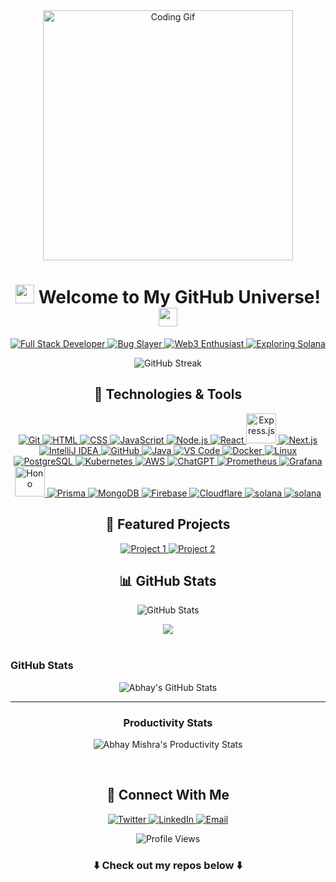 <div align="center"><img src="https://i.ibb.co/TrYTws1/tenor.gif" alt="Coding Gif" width="400px" /></div>
<h1 align="center"><img src="https://media.giphy.com/media/hvRJCLFzcasrR4ia7z/giphy.gif" width="30px" /> Welcome to My GitHub Universe! <img src="https://media.giphy.com/media/hvRJCLFzcasrR4ia7z/giphy.gif" width="30px" /></h1>
<p align="center">
    <a href="https://github.com/abhayymishraa"> <img src="https://img.shields.io/badge/Full%20Stack%20Developer-%F0%9F%92%BB-blueviolet?style=for-the-badge" alt="Full Stack Developer" /> </a>
    <a href="https://github.com/abhayymishraa"> <img src="https://img.shields.io/badge/Professional%20Bug%20Slayer-%F0%9F%90%9B-red?style=for-the-badge" alt="Bug Slayer" /> </a>
    <a href="https://github.com/abhayymishraa"> <img src="https://img.shields.io/badge/Web3%20Enthusiast-%F0%9F%95%B8%EF%B8%8F-blue?style=for-the-badge" alt="Web3 Enthusiast" /> </a>
    <a href="https://github.com/abhayymishraa"> <img src="https://img.shields.io/badge/Exploring%20Solana-%E2%9B%93%EF%B8%8F-green?style=for-the-badge" alt="Exploring Solana" /> </a>
</p>
<div align="center"><img src="https://github-readme-streak-stats.herokuapp.com/?user=abhayymishraa&theme=dark" alt="GitHub Streak" /></div>
<h2 align="center">🚀 Technologies & Tools</h2>
<p align="center">
    <a href="https://git-scm.com/" target="_blank"> 
        <img src="https://img.icons8.com/color/48/000000/git.png" alt="Git"/> 
    </a>
    <a href="https://html.com/" target="_blank"> 
        <img src="https://img.icons8.com/color/48/000000/html-5--v1.png" alt="HTML"/> 
    </a>   
    <a href="https://www.w3.org/Style/CSS/Overview.en.html" target="_blank"> 
        <img src="https://img.icons8.com/color/48/000000/css3.png" alt="CSS"/> 
    </a> 
    <a href="https://www.javascript.com/" target="_blank"> 
        <img src="https://img.icons8.com/color/48/000000/javascript.png" alt="JavaScript"/> 
    </a>
    <a href="https://nodejs.org/" target="_blank"> 
        <img src="https://img.icons8.com/color/48/000000/nodejs.png" alt="Node.js"/> 
    </a>
    <a href="https://react.dev/" target="_blank"> 
        <img src="https://img.icons8.com/color/48/react-native.png" alt="React"/> 
    </a>
    <a href="https://expressjs.com/" target="_blank"> 
        <img src="https://img.icons8.com/?size=100&id=kg46nzoJrmTR&format=png&color=666666" alt="Express.js" width="48" height="48"/> 
    </a>
    <a href="https://nextjs.org/" target="_blank"> 
        <img src="https://img.icons8.com/color/48/000000/nextjs.png" alt="Next.js"/> 
    </a>
    <a href="https://www.jetbrains.com/idea/" target="_blank"> 
        <img src="https://img.icons8.com/color/48/000000/intellij-idea.png" alt="IntelliJ IDEA"/> 
    </a>
    <a href="https://github.com/" target="_blank"> 
        <img src="https://img.icons8.com/?size=48&id=12599&format=png&color=666666" alt="GitHub"/> 
    </a>
    <a href="https://www.java.com/en/" target="_blank"> 
        <img src="https://img.icons8.com/color/48/000000/java-coffee-cup-logo--v1.png" alt="Java"/> 
    </a>
    <a href="https://code.visualstudio.com/" target="_blank"> 
        <img src="https://img.icons8.com/color/48/000000/visual-studio-code-2019.png" alt="VS Code"/> 
    </a>
    <a href="https://www.docker.com/" target="_blank"> 
        <img src="https://img.icons8.com/fluency/48/null/docker.png" alt="Docker"/> 
    </a>
    <a href="https://www.linux.com/" target="_blank"> 
        <img src="https://img.icons8.com/color/48/null/linux--v1.png" alt="Linux"/> 
    </a>
    <a href="https://www.postgresql.org/" target="_blank"> 
        <img src="https://img.icons8.com/color/48/postgreesql.png" alt="PostgreSQL"/> 
    </a>
    <a href="https://kubernetes.io/" target="_blank"> 
        <img src="https://img.icons8.com/color/48/kubernetes.png" alt="Kubernetes"/> 
    </a>
    <a href="https://aws.amazon.com/" target="_blank"> 
        <img src="https://img.icons8.com/color/48/amazon-web-services.png" alt="AWS"/> 
    </a>
    <a href="https://chatgpt.com/" target="_blank"> 
        <img src="https://img.icons8.com/ios/50/chatgpt.png" alt="ChatGPT"/> 
    </a>
    <a href="https://prometheus.io/" target="_blank"> 
        <img src="https://img.icons8.com/?size=48&id=Ei4ZhVQvIMHE&format=png&color=000000" alt="Prometheus"/> 
    </a>
    <a href="https://grafana.com/" target="_blank"> 
        <img src="https://img.icons8.com/color/48/grafana.png" alt="Grafana"/> 
    </a>
    <a href="https://hono.dev/" target="_blank"> 
        <img src="https://hono.dev/favicon.ico" width="48" height="48" alt="Hono"/> 
    </a>
    <a href="https://www.prisma.io/" target="_blank"> 
        <img src="https://img.icons8.com/?size=48&id=YKKmRFS8Utmm&format=png&color=000000" alt="Prisma"/> 
    </a>
    <a href="https://www.mongodb.com/" target="_blank"> 
        <img src="https://img.icons8.com/color/48/mongodb.png" alt="MongoDB"/> 
    </a>
    <a href="https://firebase.google.com/" target="_blank"> 
        <img src="https://img.icons8.com/color/48/firebase.png" alt="Firebase"/> 
    </a>
    <a href="https://www.cloudflare.com/" target="_blank"> 
        <img src="https://img.icons8.com/color/48/cloudflare.png" alt="Cloudflare"/> 
    </a>
  <a href="https://www.solana.com/" target="_blank"> 
        <img src="https://img.icons8.com/color/48/blockchain.png" alt="solana"/> 
    </a>
  <a href="https://bitcoin.org/en/" target="_blank"> 
        <img src="https://img.icons8.com/color/48/bitcoin.png" alt="solana"/> 
    </a>
</p>

    
<h2 align="center">🌟 Featured Projects</h2>
<p align="center">
    <a href="https://github.com/abhayymishraa/writespace-webapp"> <img src="https://github-readme-stats.vercel.app/api/pin/?username=abhayymishraa&repo=writespace-webapp&theme=radical" alt="Project 1" /> </a>
    <a href="https://github.com/abhayymishraa/auto-caption-generator"> <img src="https://github-readme-stats.vercel.app/api/pin/?username=abhayymishraa&repo=auto-caption-generator&theme=radical" alt="Project 2" /> </a>
</p>
<h2 align="center">📊 GitHub Stats</h2>
<p align="center"><img src="https://github-readme-stats.vercel.app/api?username=abhayymishraa&show_icons=true&theme=radical" alt="GitHub Stats" /></p>
<div align="center"><img src="https://github-readme-stats.vercel.app/api/top-langs/?username=abhayymishraa&theme=tokyonight&hide_border=true&include_all_commits=true&count_private=true&layout=compact" align="center" /></div>

<br/>


 ### GitHub Stats
 <div align="center">

 <img align="center"  alt="Abhay's GitHub Stats" src="https://github-readme-stats.vercel.app/api?username=abhayymishraa&show_icons=true&hide_border=true&theme=radical&hide_border=true&fire=DD2727" />
</div>

</div>
<div align="center">
 <hr/>

### Productivity Stats


 ![Abhay Mishra's Productivity Stats](https://github-profile-summary-cards.vercel.app/api/cards/profile-details?username=abhayymishraa&theme=radical)

</div>
<br/>



<h2 align="center">🤝 Connect With Me</h2>
<p align="center">
    <a href="https://twitter.com/abhayy_mishraa"> <img src="https://img.shields.io/badge/Twitter-%231DA1F2.svg?style=for-the-badge&logo=Twitter&logoColor=white" alt="Twitter" /> </a>
    <a href="https://www.linkedin.com/in/abhayymishraa/"> <img src="https://img.shields.io/badge/LinkedIn-%230077B5.svg?style=for-the-badge&logo=linkedin&logoColor=white" alt="LinkedIn" /> </a>
    <a href="mailto:grabhaymishra@gmail.com"> <img src="https://img.shields.io/badge/Email-%23D14836.svg?style=for-the-badge&logo=gmail&logoColor=white" alt="Email" /> </a>
</p>
<p align="center"><img src="https://komarev.com/ghpvc/?username=abhayymishraa&style=flat-square&color=blue" alt="Profile Views" /></p>
<h3 align="center">⬇️ Check out my repos below ⬇️</h3>
